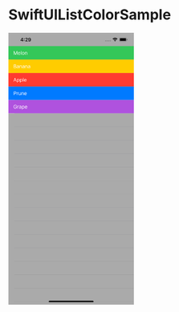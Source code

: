 # SwiftUIListColorSample

<img src="https://raw.githubusercontent.com/daisuke-t-jp/SwiftUIListColorSample/master/Screenshot.png" width="250px">
